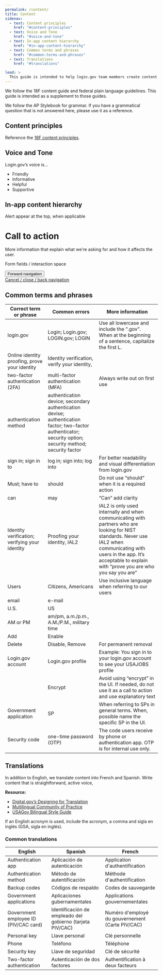 ```yaml
---
permalink: /content/
title: Content
sidenav:
  - text: Content principles
    href: "#content-principles"
  - text: Voice and Tone
    href: "#voice-and-tone"
  - text: In-app content hierarchy
    href: "#in-app-content-hierarchy"
  - text: Common terms and phrases
    href: "#common-terms-and-phrases"
  - text: Translations
    href: "#translations"

lead: >
  This guide is intended to help login.gov team members create content that is consistent and accessible to our users.
---
```


We follow the 18F content guide and federal plain language guidelines. This guide is intended as a supplement to those guides.

We follow the AP Stylebook for grammar. If you have a grammatical question that is not answered here, please use it as a reference.

## Content principles

Reference the [18F content principles](https://content-guide.18f.gov/content-principles/).

## Voice and Tone

Login.gov’s voice is&hellip;

* Friendly
* Informative
* Helpful
* Supportive

## In-app content hierarchy

<div class="maxw-tablet">
  <div class="border border-base-light padding-5">
    <!--alert-error-->
    <div class="usa-alert usa-alert--error">
      <div class="usa-alert__body">
        <p class="usa-alert__text">Alert appear at the top, when applicable</p>
      </div>
    </div>
    <!--text-->
    <div class="usa-prose margin-y-5">
      <h1 class="">Call to action</h1>
      <p>More information that explain what we're asking for and how it affects the user.</p>  
    </div>
    <div class="margin-y-6">
      <p class="bg-gray-5 padding-5">Form fields / interaction space</p>
    </div>
    <button class="usa-button">Forward navigation</button>
    <div class="border-top margin-top-4"></div>
    <div class="usa-prose margin-top-2">
      <a href="#" class="primary">Cancel / close / back navigation</a>
    </div>
  </div>
</div>

## Common terms and phrases

|Correct term or phrase   	|Common errors   	|More information   	|
|---	|---	|---	|
|login.gov   	|Login; Login.gov; LOGIN.gov; LOGIN   	|Use all lowercase and include the “.gov”. When at the beginning of a sentence, capitalize the first L.   	|
|Online identity proofing, prove your identity   	|Identity verification, verify your identity,   	|   	|
|two-factor authentication (2FA)   	|multi-factor authentication (MFA)   	|Always write out on first use   	|
|authentication method   	|authentication device; secondary authentication devise; authentication factor; two-factor authenticator; security option; security method; security factor   	|   	|
|sign in; sign in to   	|log in; sign into; log into   	|For better readability and visual differentiation from login.gov   	|
|Must; have to   	|should   	|Do not use “should” when it is a required action   	|
|can   	|may   	|“Can” add clarity   	|
|Identity verification; verifying your identity   	|Proofing your identity, IAL2   	|IAL2 is only used internally and when communicating with partners who are looking for NIST standards. Never use IAL2 when communicating with users in the app. It’s acceptable to explain with “prove you are who you say you are”   	|
|Users   	|Citizens, Americans   	|Use inclusive language when referring to our users   	|
|email   	|e-mail   	|   	|
|U.S.   	|US   	|   	|
|AM or PM   	|am/pm, a.m./p.m., A.M./P.M., military time   	|   	|
|Add   	|Enable   	|   	|
|Delete   	|Disable, Remove   	|For permanent removal   	|
|Login.gov account   	|Login.gov profile  	|Example: You sign in to your login.gov account to see your USAJOBS profile   	|
|   	|Encrypt   	|Avoid using “encrypt” in the UI. If needed, do not use it as a call to action and use explanatory text   	|
|Government application   	|SP   	|When referring to SPs in general terms. When, possible name the specific SP in the UI.   	|
|Security code   	|one-time password (OTP)   	|The code users receive by phone or authentication app. OTP is for internal use only.   	|

## Translations

In addition to English, we translate content into French and Spanish. Write content that is straightforward, active voice, 

**Resource:**

* [Digital.gov’s Designing for Translation](https://digital.gov/2018/12/20/designing-for-translation/)
* [Multilingual Community of Practice](https://digital.gov/communities/multilingual/)
* [USAGov Bilingual Style Guide](https://www.usa.gov/style-guide/table-of-contents)

If an English acronym is used, include the acronym, a comma and sigla en inglés (GSA, sigla en inglés).

### Common translations

|English   	|Spanish   	|French   	|
|---	|---	|---	|
|Authentication app   	|Aplicación de autenticación  	|Application d'authentification   	|
|Authentication method   	|Método de autentificación   	|Méthode d'authentification   	|
|Backup codes   	|Códigos de respaldo   	|Codes de sauvegarde   	|
|Government applications    |Aplicaciones gubernamentales   |Applications gouvernementales   |
|Government employee ID (PIV/CAC card)   	|Identificación de empleado del gobierno (tarjeta PIV/CAC)   	|Numéro d'employé du gouvernement (Carte PIV/CAC)   	|
|Personal key   	|Llave personal   	|Clé personnelle   	|
|Phone   	|Teléfono   	|Téléphone   	|
|Security key   	|Llave de seguridad   	|Clé de sécurité   	|
|Two-factor authentication   	|Autenticación de dos factores   	|Authentification à deux facteurs   	|